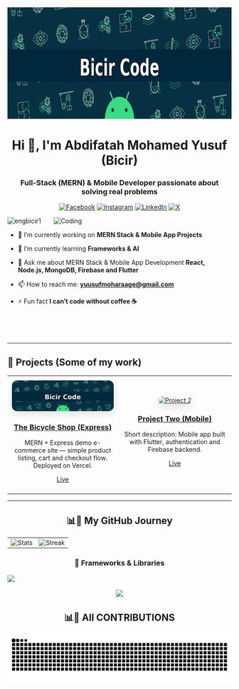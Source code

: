 <img align="" height="250"  alt="Coding" src="/Assets/banner_bicir.gif">

<h1 align="center">Hi 👋, I'm Abdifatah Mohamed Yusuf (Bicir)</h1> 
<h3 align="center">Full-Stack (MERN) & Mobile Developer passionate about solving real problems</h3>
<div align="center">

[![Facebook](https://img.shields.io/badge/Facebook-%231877F2.svg?logo=Facebook&logoColor=white)](https://fb.com/engbicir.so1) 
[![Instagram](https://img.shields.io/badge/Instagram-%23E4405F.svg?logo=Instagram&logoColor=white)](https://instagram.com/engbicir1) 
[![LinkedIn](https://img.shields.io/badge/LinkedIn-%230077B5.svg?logo=linkedin&logoColor=white)](https://so.linkedin.com/in/abdifitaah-mohamed-59b6052b9) 
[![X](https://img.shields.io/badge/Twitter-%231DA1F2.svg?logo=twitter&logoColor=white)](https://twitter.com/engabdifitah23)

</div>
<img align="right" alt="Coding" width="400" src="https://cdn.dribbble.com/users/1162077/screenshots/3848914/programmer.gif">


<p align="left"> <img src="https://komarev.com/ghpvc/?username=engbicir1&label=Profile%20views&color=0e75b6&style=flat" alt="engbicir1" /> </p>

- 🔭 I’m currently working on **MERN Stack & Mobile App Projects**

- 🌱 I’m currently learning **Frameworks & AI**

- 💬 Ask me about MERN Stack & Mobile App Development **React, Node.js, MongoDB, Firebase and Flutter**

- 📫 How to reach me: **yuusufmoharaage@gmail.com**

- ⚡ Fun fact **I can’t code without coffee ☕**
<br>
<br>
<br>

---

## 🧩 Projects (Some of my work)

<div align="center">
<table>
  <tr>
    <!-- Project 1 -->
    <td align="center" style="padding:10px;">
      <a href="https://the-bicycle-shop-express.vercel.app/" target="_blank">
        <img src="/Assets/banner_bicir.gif" alt="The Bicycle Shop" width="320" style="border-radius:12px; box-shadow: 0 6px 18px rgba(0,0,0,0.12);" />
      </a>
      <h3><a href="https://the-bicycle-shop-express.vercel.app/" target="_blank">The Bicycle Shop (Express)</a></h3>
      <p style="max-width:320px">MERN + Express demo e-commerce site — simple product listing, cart and checkout flow. Deployed on Vercel.</p>
      <p>
        <a href="https://the-bicycle-shop-express.vercel.app/" target="_blank">Live</a>
      </p>
    </td>
    <!-- Project 2 (example, edit with your link) -->
    <td align="center" style="padding:10px;">
      <a href="https://example-project.vercel.app/" target="_blank">
        <img src="https://via.placeholder.com/320x180.png?text=Project+2" alt="Project 2" width="320" style="border-radius:12px; box-shadow: 0 6px 18px rgba(0,0,0,0.12);" />
      </a>
      <h3><a href="https://example-project.vercel.app/" target="_blank">Project Two (Mobile)</a></h3>
      <p style="max-width:320px">Short description: Mobile app built with Flutter, authentication and Firebase backend.</p>
      <p>
        <a href="https://example-project.vercel.app/" target="_blank">Live</a>
      </p>
    </td>
  </tr>
</table>
</div>

---

<h2 align="center">📊🚀 My GitHub Journey</h2>
<div align="center">
  <table>
    <tr>
      <td valign="top">
        <img alt="Stats" src="https://github-readme-stats.vercel.app/api?username=engbicir1&show_icons=true&count_private=true&hide_border=true&theme=radical"  width="420">  
      </td>
      <td valign="top">
        <img alt="Streak" src="https://streak-stats.demolab.com?user=EngBicir1&theme=radical&hide_border=true&v=3" width="420">
      </td>
    </tr>
  </table>
</div>

<!-- Tech Stack -->
<h3 align="center">🚀 Frameworks & Libraries</h3>

<p align="left">
  <!-- Row 1 -->
  <img src="https://skillicons.dev/icons?i=react,next,redux,angular,vue,bootstrap,tailwind,flutter,reactnative&theme=dark" />
</p>
<p align="center">
  <!-- Row 2 -->
  <img src="https://skillicons.dev/icons?i=django,spring,laravel,dotnet,nestjs,express,nodejs,tensorflow,pytorch&theme=dark" />
</p>

  <h2 align="center">📊🚀 All CONTRIBUTIONS </h2>

![Snake animation](https://github.com/EngBicir1/EngBicir1/blob/output/github-snake.svg)
